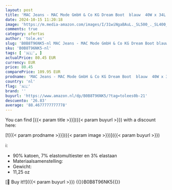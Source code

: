 ```yaml
---
layout: post
title: 'MAC Jeans - MAC Mode GmbH & Co KG Dream Boot  blauw  40W x 34L'
date: 2024-10-15 11:20:18
image: 'https://m.media-amazon.com/images/I/31wiNgaBAuL._SL500_._SL400_.jpg'
comments: true
category: ofertas
author: 'tole.es'
slug: 'B0B8T96NK5-nl MAC Jeans - MAC Mode GmbH & Co KG Dream Boot blauw 40W x 34L'
sku: 'B0B8T96NK5-nl'
tags: [ '🇳🇱', ]
actualPrice: 80.45 EUR
currency: EUR
price: 80.45
comparePrice: 109.95 EUR
prodname: 'MAC Jeans - MAC Mode GmbH & Co KG Dream Boot  blauw  40W x 34L'
country: 'nl'
flag: '🇳🇱'
brand: ''
buyurl: 'https://www.amazon.nl/dp/B0B8T96NK5/?tag=tolees0b-21'
descuento: '26.83'
average: '88.4677777777778'
---
```


You can find [{{< param title >}}]({{< param buyurl >}}) with a discount here:

[![{{< param prodname >}}]({{< param image >}})]({{< param buyurl >}})

ℹ️:

- 90% katoen, 7% elastomultiester en 3% elastaan
- Materiaalsamenstelling:
- Gewicht:
- 11,25 oz

[🛒 Buy it!!]({{< param buyurl >}})
{{<world>}}B0B8T96NK5{{</world>}}

